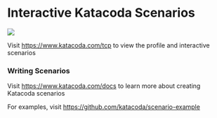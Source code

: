 # Interactive Katacoda Scenarios

[![](http://shields.katacoda.com/katacoda/tcp/count.svg)](https://www.katacoda.com/tcp "Get your profile on Katacoda.com")

Visit https://www.katacoda.com/tcp to view the profile and interactive scenarios

### Writing Scenarios
Visit https://www.katacoda.com/docs to learn more about creating Katacoda scenarios

For examples, visit https://github.com/katacoda/scenario-example
